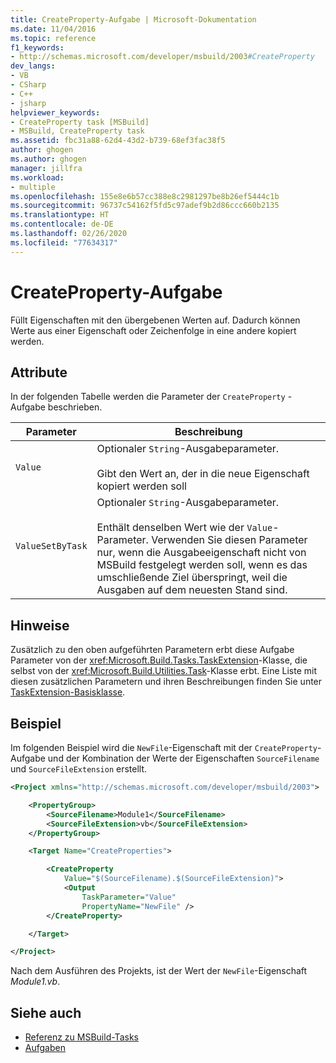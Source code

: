 ```yaml
---
title: CreateProperty-Aufgabe | Microsoft-Dokumentation
ms.date: 11/04/2016
ms.topic: reference
f1_keywords:
- http://schemas.microsoft.com/developer/msbuild/2003#CreateProperty
dev_langs:
- VB
- CSharp
- C++
- jsharp
helpviewer_keywords:
- CreateProperty task [MSBuild]
- MSBuild, CreateProperty task
ms.assetid: fbc31a88-62d4-43d2-b739-68ef3fac38f5
author: ghogen
ms.author: ghogen
manager: jillfra
ms.workload:
- multiple
ms.openlocfilehash: 155e8e6b57cc388e8c2981297be8b26ef5444c1b
ms.sourcegitcommit: 96737c54162f5fd5c97adef9b2d86ccc660b2135
ms.translationtype: HT
ms.contentlocale: de-DE
ms.lasthandoff: 02/26/2020
ms.locfileid: "77634317"
---
```

# <a name="createproperty-task"></a>CreateProperty-Aufgabe

Füllt Eigenschaften mit den übergebenen Werten auf. Dadurch können Werte aus einer Eigenschaft oder Zeichenfolge in eine andere kopiert werden.

## <a name="attributes"></a>Attribute

In der folgenden Tabelle werden die Parameter der `CreateProperty` -Aufgabe beschrieben.

| Parameter | Beschreibung |
|------------------| - |
| `Value` | Optionaler `String`-Ausgabeparameter.<br /><br /> Gibt den Wert an, der in die neue Eigenschaft kopiert werden soll |
| `ValueSetByTask` | Optionaler `String`-Ausgabeparameter.<br /><br /> Enthält denselben Wert wie der `Value`-Parameter. Verwenden Sie diesen Parameter nur, wenn die Ausgabeeigenschaft nicht von MSBuild festgelegt werden soll, wenn es das umschließende Ziel überspringt, weil die Ausgaben auf dem neuesten Stand sind. |

## <a name="remarks"></a>Hinweise

Zusätzlich zu den oben aufgeführten Parametern erbt diese Aufgabe Parameter von der <xref:Microsoft.Build.Tasks.TaskExtension>-Klasse, die selbst von der <xref:Microsoft.Build.Utilities.Task>-Klasse erbt. Eine Liste mit diesen zusätzlichen Parametern und ihren Beschreibungen finden Sie unter [TaskExtension-Basisklasse](../msbuild/taskextension-base-class.md).

## <a name="example"></a>Beispiel

Im folgenden Beispiel wird die `NewFile`-Eigenschaft mit der `CreateProperty`-Aufgabe und der Kombination der Werte der Eigenschaften `SourceFilename` und `SourceFileExtension` erstellt.

```xml
<Project xmlns="http://schemas.microsoft.com/developer/msbuild/2003">

    <PropertyGroup>
        <SourceFilename>Module1</SourceFilename>
        <SourceFileExtension>vb</SourceFileExtension>
    </PropertyGroup>

    <Target Name="CreateProperties">

        <CreateProperty
            Value="$(SourceFilename).$(SourceFileExtension)">
            <Output
                TaskParameter="Value"
                PropertyName="NewFile" />
        </CreateProperty>

    </Target>

</Project>
```

Nach dem Ausführen des Projekts, ist der Wert der `NewFile`-Eigenschaft *Module1.vb*.

## <a name="see-also"></a>Siehe auch

- [Referenz zu MSBuild-Tasks](../msbuild/msbuild-task-reference.md)
- [Aufgaben](../msbuild/msbuild-tasks.md)
